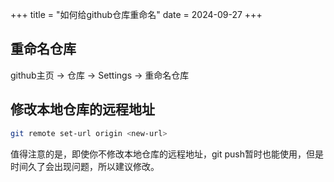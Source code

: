 +++
title = "如何给github仓库重命名"
date = 2024-09-27
+++

## 重命名仓库
github主页 -> 仓库 -> Settings -> 重命名仓库

## 修改本地仓库的远程地址
```bash
git remote set-url origin <new-url>
```

值得注意的是，即使你不修改本地仓库的远程地址，git push暂时也能使用，但是时间久了会出现问题，所以建议修改。